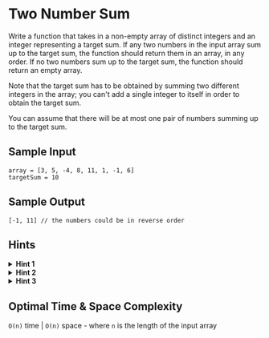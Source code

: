 # Two Number Sum

Write a function that takes in a non-empty array of distinct integers and an integer representing a target sum. If any two numbers in the input array sum up to the target sum, the function should return them in an array, in any order. If no two numbers sum up to the target sum, the function should return an empty array.

Note that the target sum has to be obtained by summing two different integers in the array; you can't add a single integer to itself in order to obtain the target sum.

You can assume that there will be at most one pair of numbers summing up to the target sum.

## Sample Input

```plaintext
array = [3, 5, -4, 8, 11, 1, -1, 6]
targetSum = 10
```

## Sample Output

```plaintext
[-1, 11] // the numbers could be in reverse order
```

## Hints

<details>
<summary><b>Hint 1</b></summary>

Try using two for loops to sum all possible pairs of numbers in the input array. What are the time and space implications of this approach?

</details>

<details>
<summary><b>Hint 2</b></summary>

Realize that for every number X in the input array, you are essentially trying to find a corresponding number Y such that X + Y = target_sum. With two variables in this equation known to you, it shouldn't be hard to solve for Y.

</details>

<details>
<summary><b>Hint 3</b></summary>

Try storing every number in a hash table, solving the equation mentioned in Hint #2 for every number, and checking if the Y that you find is stored in the hash table. What are the time and space implications of this approach?

</details>

## Optimal Time & Space Complexity

`O(n)` time | `O(n)` space - where `n` is the length of the input array
